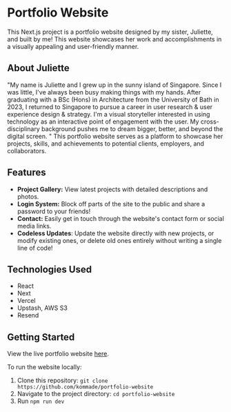 # Portfolio Website

This Next.js project is a portfolio website designed by my sister, Juliette, and built by me! This website showcases her work and accomplishments in a visually appealing and user-friendly manner.

## About Juliette

"My name is Juliette and I grew up in the sunny island of Singapore. Since I was little, I've always been busy making things with my hands. After graduating with a BSc (Hons) in Architecture from the University of Bath in 2023, I returned to Singapore to pursue a career in user research & user experience design & strategy. I'm a visual storyteller interested in using technology as an interactive point of engagement with the user. My cross-disciplinary background pushes me to dream bigger, better, and beyond the digital screen. "
This portfolio website serves as a platform to showcase her projects, skills, and achievements to potential clients, employers, and collaborators.

## Features

- **Project Gallery:** View latest projects with detailed descriptions and photos.
- **Login System:** Block off parts of the site to the public and share a password to your friends!
- **Contact:** Easily get in touch through the website's contact form or social media links.
- **Codeless Updates**: Update the website directly with new projects, or modify existing ones, or delete old ones entirely without writing a single line of code!

## Technologies Used

- React
- Next
- Vercel
- Upstash, AWS S3
- Resend

## Getting Started

View the live portfolio website [here](https://juliettekhoo.com/).

To run the website locally:

1. Clone this repository: `git clone https://github.com/kommade/portfolio-website`
2. Navigate to the project directory: `cd portfolio-website`
3. Run `npm run dev`

